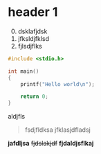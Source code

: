# header 1

0. dsklafjdsk
0. jfksldjfklsd
0. fjlsdjflks


```c
#include <stdio.h>

int main()
{
    printf("Hello world\n");

    return 0;
}

```

aldjfls
> fsdjfldksa
> jfklasjdfladsj

**jafdljsa**
~~fjdslakjdf~~
__fjdaldjsflkaj__
